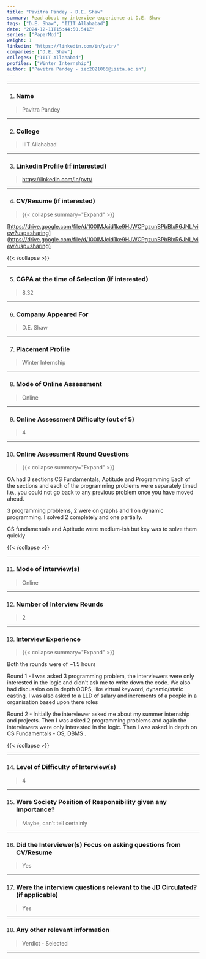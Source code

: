 ```yaml
---
title: "Pavitra Pandey - D.E. Shaw"
summary: Read about my interview experience at D.E. Shaw
tags: ["D.E. Shaw", "IIIT Allahabad"]
date: "2024-12-11T15:44:50.541Z"
series: ["PaperMod"]
weight: 1
linkedin: "https://linkedin.com/in/pvtr/"
companies: ["D.E. Shaw"]
colleges: ["IIIT Allahabad"]
profiles: ["Winter Internship"]
author: ["Pavitra Pandey - iec2021066@iiita.ac.in"]
---
```

---
1. ### Name

> Pavitra Pandey

---

2. ### College

> IIIT Allahabad

---

3. ### Linkedin Profile (if interested)

> https://linkedin.com/in/pvtr/

---

4. ### CV/Resume (if interested)

> {{< collapse summary="Expand" >}}

[https://drive.google.com/file/d/100lMJcid1ke9HJWCPgzunBPbBIxR6JNL/view?usp=sharing](https://drive.google.com/file/d/100lMJcid1ke9HJWCPgzunBPbBIxR6JNL/view?usp=sharing)

{{< /collapse >}}

---

5. ### CGPA at the time of Selection (if interested) 

> 8.32

---

6. ### Company Appeared For

> D.E. Shaw

---

7. ### Placement Profile

> Winter Internship

---

8. ### Mode of Online Assessment

> Online

---

9. ### Online Assessment Difficulty (out of 5)

> 4

---

10. ### Online Assessment Round Questions

> {{< collapse summary="Expand" >}}

OA had 3 sections CS Fundamentals, Aptitude and Programming
Each of the sections and each of the programming problems were separately timed i.e., you could not go back to any previous problem once you have moved ahead.

3 programming problems, 2 were on graphs and 1 on dynamic programming. I solved 2 completely and one partially.

CS fundamentals and Aptitude were medium-ish but key was to solve them quickly 

{{< /collapse >}}

---

11. ### Mode of Interview(s)

> Online

---

12. ### Number of Interview Rounds

> 2

---

13. ### Interview Experience

> {{< collapse summary="Expand" >}}

Both the rounds were of ~1.5 hours

Round 1 - I was asked 3 programming problem, the interviewers were only interested in the logic and didn't ask me to write down the code. We also had discussion on in depth OOPS, like virtual keyword, dynamic/static casting. I was also asked to a LLD of salary and increments of a people in a organisation based upon there roles

Round 2 - Initially the interviewer asked me about my summer internship and projects. Then I was asked 2 programming problems and again the interviewers were only interested in the logic. Then I was asked in depth on CS Fundamentals - OS, DBMS . 

{{< /collapse >}}

---

14. ### Level of Difficulty of Interview(s)

> 4

---

15. ### Were Society Position of Responsibility given any Importance?

> Maybe, can't tell certainly

---

16. ### Did the Interviewer(s) Focus on asking questions from CV/Resume

> Yes

---

17. ### Were the interview questions relevant to the JD Circulated? (if applicable)

> Yes

---

18. ### Any other relevant information

> Verdict - Selected

---


